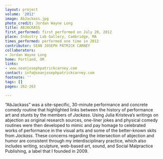 ```yaml
---
layout: project
volume: '2012'
image: AbJackass.jpg
photo_credit: Jordan Wayne Long
title: ABJACKASS
first_performed: first performed on July 20, 2012
place: Industry Lab Gallery, Cambridge, MA
times_performed: performed one time in 2012
contributor: SEAN JOSEPH PATRICK CARNEY
collaborators:
- Jordan Wayne Long
home: Portland, OR
links:
- www.seanjosephpatrickcarney.com
contact: info@seanjosephpatrickcarney.com
footnote: ''
tags: []
pages: 262-263

---
```


“AbJackass” was a site-specific, 30-minute performance and concrete comedy routine that highlighted links between the history of performance art and stunts by the members of _Jackass_. Using Julia Kristeva’s writings on abjection as original research sources, one-liner jokes and physical comedy routines were then developed to mimic and pay homage to celebrated works of performance in the visual arts and some of the better-known skits from _Jackass_. These concerns regarding the intersection of abjection and humor are consistent through my interdisciplinary practice, which also includes writing, sculpture, web-based art, sound, and Social Malpractice Publishing, a label that I founded in 2009.
